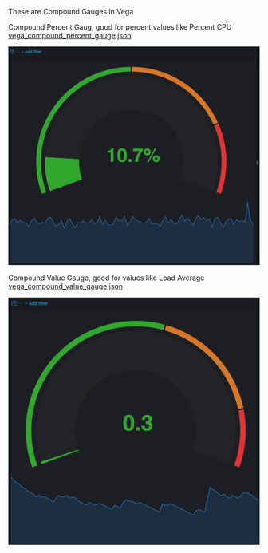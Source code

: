 These are Compound Gauges in Vega

Compound Percent Gaug, good for percent values like Percent CPU
[vega_compound_percent_gauge.json](./vega_compound_percent_gauge.json)


![Compound Percent Gauge](./vega-compound-percent-gauge.png ) 


Compound Value Gauge, good for values like Load Average
[vega_compound_value_gauge.json](./vega_compound_value_gauge.json)


![Compound Value Gauge](./vega-compound-value-gauge.png )



